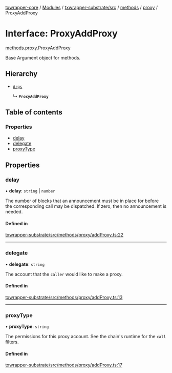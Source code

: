 [txwrapper-core](../README.md) / [Modules](../modules.md) / [txwrapper-substrate/src](../modules/txwrapper_substrate_src.md) / [methods](../modules/txwrapper_substrate_src.methods.md) / [proxy](../modules/txwrapper_substrate_src.methods.proxy.md) / ProxyAddProxy

# Interface: ProxyAddProxy

[methods](../modules/txwrapper_substrate_src.methods.md).[proxy](../modules/txwrapper_substrate_src.methods.proxy.md).ProxyAddProxy

Base Argument object for methods.

## Hierarchy

- [`Args`](../modules/txwrapper_core_src.md#args)

  ↳ **`ProxyAddProxy`**

## Table of contents

### Properties

- [delay](txwrapper_substrate_src.methods.proxy.ProxyAddProxy.md#delay)
- [delegate](txwrapper_substrate_src.methods.proxy.ProxyAddProxy.md#delegate)
- [proxyType](txwrapper_substrate_src.methods.proxy.ProxyAddProxy.md#proxytype)

## Properties

### delay

• **delay**: `string` \| `number`

The number of blocks that an announcement must be in place for before the corresponding call
may be dispatched. If zero, then no announcement is needed.

#### Defined in

[txwrapper-substrate/src/methods/proxy/addProxy.ts:22](https://github.com/paritytech/txwrapper-core/blob/a09c1f6/packages/txwrapper-substrate/src/methods/proxy/addProxy.ts#L22)

___

### delegate

• **delegate**: `string`

The account that the `caller` would like to make a proxy.

#### Defined in

[txwrapper-substrate/src/methods/proxy/addProxy.ts:13](https://github.com/paritytech/txwrapper-core/blob/a09c1f6/packages/txwrapper-substrate/src/methods/proxy/addProxy.ts#L13)

___

### proxyType

• **proxyType**: `string`

The permissions for this proxy account. See the chain's runtime for the `call` filters.

#### Defined in

[txwrapper-substrate/src/methods/proxy/addProxy.ts:17](https://github.com/paritytech/txwrapper-core/blob/a09c1f6/packages/txwrapper-substrate/src/methods/proxy/addProxy.ts#L17)
